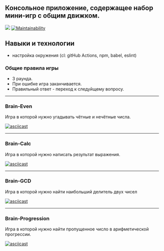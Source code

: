 ## Консольное приложение, содержащее набор мини-игр с общим движком.
![](https://github.com/Shramkoweb/frontend-project-lvl1/workflows/Lint/badge.svg)
[![Maintainability](https://api.codeclimate.com/v1/badges/6bfe9a9986b82bffc5a1/maintainability)](https://codeclimate.com/github/Shramkoweb/frontend-project-lvl1/maintainability)

## Навыки и технологии
+ настройка окружения (cl: gitHub Actions, npm, babel, eslint)

### Общие правила игры
- 3 раунда.
- При ошибке игра заканчивается.
- Правильный ответ - переход к следуйщему вопросу.

---
### Brain-Even 
Игра в которой нужно угадывать чётные и нечётные числа.

[![asciicast](https://asciinema.org/a/7IAtBF4S3AN0vvLIHgsnQDTAU.svg)](https://asciinema.org/a/7IAtBF4S3AN0vvLIHgsnQDTAU)

---
### Brain-Calc 
Игра в которой нужно написать результат выражения.

[![asciicast](https://asciinema.org/a/pz5FPVpqo7Ba0w64bg4Bdfbti.svg)](https://asciinema.org/a/pz5FPVpqo7Ba0w64bg4Bdfbti)

---
### Brain-GCD 
Игра в которой нужно найти наибольший делитель двух чисел

[![asciicast](https://asciinema.org/a/OwdQEh2YC8bjtCuyHWhP7xxpd.svg)](https://asciinema.org/a/OwdQEh2YC8bjtCuyHWhP7xxpd)

---
### Brain-Progression 
Игра в которой нужно найти пропущенное число в арифметической прогрессии.

[![asciicast](https://asciinema.org/a/imEftX83vvdmBX8GLUnIfVebQ.svg)](https://asciinema.org/a/imEftX83vvdmBX8GLUnIfVebQ)
